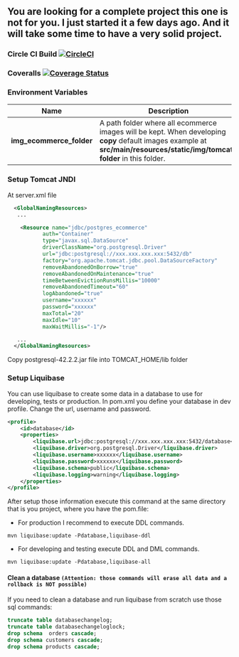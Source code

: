 ## You are looking for a complete project this one is not for you. I just started it a few days ago. And it will take some time to have a very solid project.

### Circle CI Build [![CircleCI](https://circleci.com/gh/gbvbahia01/Ecommerce/tree/master.svg?style=svg)](https://circleci.com/gh/gbvbahia01/Ecommerce/tree/master)
### Coveralls [![Coverage Status](https://coveralls.io/repos/github/gbvbahia01/Ecommerce/badge.svg)](https://coveralls.io/github/gbvbahia01/Ecommerce)
### Environment Variables

Name | Description
------------ | -------------
**img_ecommerce_folder** | A path folder where all ecommerce images will be kept. When developing **copy** default images example at **src/main/resources/static/img/tomcat-folder** in this folder.



### Setup Tomcat JNDI
At server.xml file

```xml
  <GlobalNamingResources>
   ...

    <Resource name="jdbc/postgres_ecommerce"
           auth="Container"
           type="javax.sql.DataSource"
           driverClassName="org.postgresql.Driver"
           url="jdbc:postgresql://xxx.xxx.xxx.xxx:5432/db"
           factory="org.apache.tomcat.jdbc.pool.DataSourceFactory"
           removeAbandonedOnBorrow="true"
           removeAbandonedOnMaintenance="true"
           timeBetweenEvictionRunsMillis="10000"
           removeAbandonedTimeout="60"
           logAbandoned="true"
           username="xxxxxx"
           password="xxxxxx"
           maxTotal="20"
           maxIdle="10"
           maxWaitMillis="-1"/>

   ...
  </GlobalNamingResources>
```
Copy postgresql-42.2.2.jar file into TOMCAT_HOME/lib folder

### Setup Liquibase

You can use liquibase to create some data in a database to use for developing, tests or production.
In pom.xml you define your database in dev profile.
Change the url, username and password.

```xml
<profile>
    <id>database</id>
    <properties>
        <liquibase.url>jdbc:postgresql://xxx.xxx.xxx.xxx:5432/database</liquibase.url>
        <liquibase.driver>org.postgresql.Driver</liquibase.driver>
        <liquibase.username>xxxxxx</liquibase.username>
        <liquibase.password>xxxxxx</liquibase.password>
        <liquibase.schema>public</liquibase.schema>
        <liquibase.logging>warning</liquibase.logging>
    </properties>
</profile>
```        
After setup those information execute this command at the same directory that is you project, where you have the pom.file:

* For production I recommend to execute DDL commands.
 ```
 mvn liquibase:update -Pdatabase,liquibase-ddl
 ```
 * For developing and testing execute DDL and DML commands.
 ```
 mvn liquibase:update -Pdatabase,liquibase-all
 ```

 #### Clean a database **`(Attention: those commands will erase all data and a rollback is NOT possible)`**
 If you need to clean a database and run liquibase from scratch use those sql commands:

  ```sql
 truncate table databasechangelog;
 truncate table databasechangeloglock;
 drop schema  orders cascade;
 drop schema customers cascade;
 drop schema products cascade;
  ```
